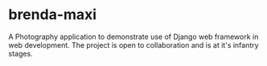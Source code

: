 # brenda-maxi
A Photography application to demonstrate use of Django web framework in web development.
The project is open to collaboration and is at it's infantry stages.
